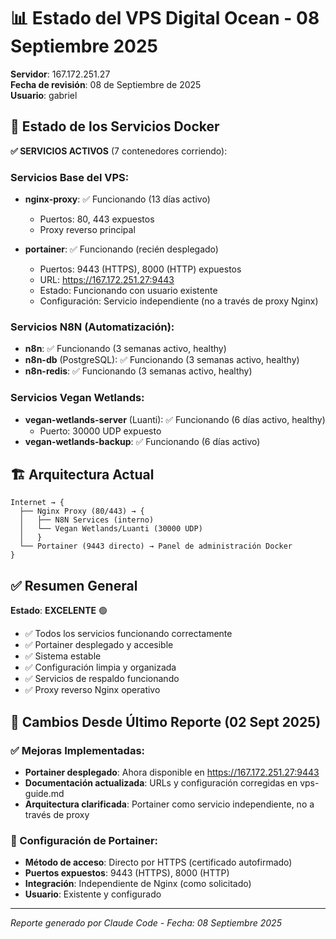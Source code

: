 # 📊 Estado del VPS Digital Ocean - 08 Septiembre 2025

**Servidor**: 167.172.251.27  
**Fecha de revisión**: 08 de Septiembre de 2025  
**Usuario**: gabriel  

## 🐳 Estado de los Servicios Docker

**✅ SERVICIOS ACTIVOS** (7 contenedores corriendo):

### Servicios Base del VPS:
- **nginx-proxy**: ✅ Funcionando (13 días activo)
  - Puertos: 80, 443 expuestos
  - Proxy reverso principal

- **portainer**: ✅ Funcionando (recién desplegado)
  - Puertos: 9443 (HTTPS), 8000 (HTTP) expuestos
  - URL: https://167.172.251.27:9443
  - Estado: Funcionando con usuario existente
  - Configuración: Servicio independiente (no a través de proxy Nginx)

### Servicios N8N (Automatización):
- **n8n**: ✅ Funcionando (3 semanas activo, healthy)
- **n8n-db** (PostgreSQL): ✅ Funcionando (3 semanas activo, healthy)
- **n8n-redis**: ✅ Funcionando (3 semanas activo, healthy)

### Servicios Vegan Wetlands:
- **vegan-wetlands-server** (Luanti): ✅ Funcionando (6 días activo, healthy)
  - Puerto: 30000 UDP expuesto
- **vegan-wetlands-backup**: ✅ Funcionando (6 días activo)

## 🏗️ Arquitectura Actual

```
Internet → {
  ├── Nginx Proxy (80/443) → {
  │   ├── N8N Services (interno)
  │   └── Vegan Wetlands/Luanti (30000 UDP)
  │   }
  └── Portainer (9443 directo) → Panel de administración Docker
}
```

## ✅ Resumen General

**Estado**: **EXCELENTE** 🟢

- ✅ Todos los servicios funcionando correctamente
- ✅ Portainer desplegado y accesible
- ✅ Sistema estable 
- ✅ Configuración limpia y organizada
- ✅ Servicios de respaldo funcionando
- ✅ Proxy reverso Nginx operativo

## 📝 Cambios Desde Último Reporte (02 Sept 2025)

### ✅ Mejoras Implementadas:
- **Portainer desplegado**: Ahora disponible en https://167.172.251.27:9443
- **Documentación actualizada**: URLs y configuración corregidas en vps-guide.md
- **Arquitectura clarificada**: Portainer como servicio independiente, no a través de proxy

### 🔧 Configuración de Portainer:
- **Método de acceso**: Directo por HTTPS (certificado autofirmado)
- **Puertos expuestos**: 9443 (HTTPS), 8000 (HTTP)
- **Integración**: Independiente de Nginx (como solicitado)
- **Usuario**: Existente y configurado

---
*Reporte generado por Claude Code - Fecha: 08 Septiembre 2025*